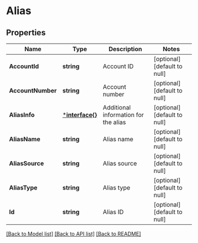 # Alias

## Properties
Name | Type | Description | Notes
------------ | ------------- | ------------- | -------------
**AccountId** | **string** | Account ID | [optional] [default to null]
**AccountNumber** | **string** | Account number | [optional] [default to null]
**AliasInfo** | [***interface{}**](interface{}.md) | Additional information for the alias | [optional] [default to null]
**AliasName** | **string** | Alias name | [optional] [default to null]
**AliasSource** | **string** | Alias source | [optional] [default to null]
**AliasType** | **string** | Alias type | [optional] [default to null]
**Id** | **string** | Alias ID | [optional] [default to null]

[[Back to Model list]](../README.md#documentation-for-models) [[Back to API list]](../README.md#documentation-for-api-endpoints) [[Back to README]](../README.md)

